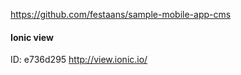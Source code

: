 https://github.com/festaans/sample-mobile-app-cms

#### Ionic view
ID: e736d295
http://view.ionic.io/
